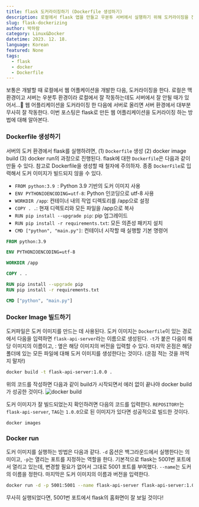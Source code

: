 ```yaml
---
title: flask 도커라이징하기 (Dockerfile 생성하기)
description: 로컬에서 flask 앱을 만들고 우분투 서버에서 실행하기 위해 도커라이징을 진행했다. 간단하게 Dockerfile을 만들어 도커 이미지를 생성하고 도커를 run하는 방법에 대해 알아보자.
slug: flask-dockerizing
author: 박하람
category: Linux&Docker
datetime: 2023. 12. 18.
language: Korean
featured: None
tags:
  - flask
  - docker
  - Dockerfile
---
```


보통은 개발할 때 로컬에서 웹 어플케이션을 개발한 다음, 도커라이징을 한다. 로컬은 맥 환경이고 서버는 우분투 환경이라 로컬에서 잘 작동하는데도 서버에서 잘 안될 때가 있어서...🥲 웹 어플리케이션을 도커라이징 한 다음에 서버로 올리면 서버 환경에서 대부분 무사히 잘 작동한다. 이번 포스팅은 flask로 만든 웹 어플리케이션을 도커라이징 하는 방법에 대해 알아본다.

### Dockerfile 생성하기

서버의 도커 환경에서 flask를 실행하려면, (1) `Dockerfile` 생성 (2) docker image build (3) docker run의 과정으로 진행된다. flask에 대한 `Dockerfile`은 다음과 같이 만들 수 있다. 참고로 Dockerfile을 생성할 때 철자에 주의하자. 종종 `DockerFile`로 입력해서 도커 이미지가 빌드되지 않을 수 있다.

- `FROM python:3.9 `: Python 3.9 기반의 도커 이미지 사용
- `ENV PYTHONIOENCODING=utf-8`: Python 인코딩으로 utf-8 사용
- `WORKDIR /app`: 컨테이너 내의 작업 디렉토리를 /app으로 설정
- `COPY . .`: 현재 디렉토리와 모든 파일을 /app으로 복사
- `RUN pip install --upgrade pip`: pip 업그레이드
- `RUN pip install -r requirements.txt`: 모든 의존성 패키지 설치
- `CMD ["python", "main.py"]`: 컨테이너 시작할 때 실행할 기본 명령어

```Dockerfile
FROM python:3.9

ENV PYTHONIOENCODING=utf-8

WORKDIR /app

COPY . .

RUN pip install --upgrade pip
RUN pip install -r requirements.txt

CMD ["python", "main.py"]
```

### Docker Image 빌드하기

도커파일은 도커 이미지를 만드는 데 사용된다. 도커 이미지는 `Dockerfile`이 있는 경로에서 다음을 입력하면 `flask-api-server`라는 이름으로 생성된다. `-t`가 붙은 다음이 해당 이미지의 이름이고, : 옆은 해당 이미지의 버전을 입력할 수 있다. 마지막 온점은 해당 폴더에 있는 모든 파일에 대해 도커 이미지를 생성한다는 것이다. (온점 적는 것을 까먹지 말자!)

```bash
docker build -t flask-api-server:1.0.0 .
```

위의 코드를 작성하면 다음과 같이 build가 시작되면서 에러 없이 끝나야 docker build가 성공한 것이다.
![docker build](/flask-dockerizing/docker-build-ubuntu.png)

도커 이미지가 잘 빌드되었는지 확인하려면 다음의 코드를 입력한다. `REPOSITORY`는 `flask-api-server`, `TAG`는 `1.0.0`으로 된 이미지가 있다면 성공적으로 빌드한 것이다.

```bash
docker images
```

### Docker run

도커 이미지를 실행하는 방법은 다음과 같다. `-d` 옵션은 백그라운드에서 실행한다는 의미이고, `-p`는 열리는 포트를 지정하는 역할을 한다. 기본적으로 flask는 5001번 포트에서 열리고 있는데, 변경할 필요가 없어서 그대로 5001 포트를 부여했다. `--name`는 도커의 이름을 정한다. 마지막은 도커 이미지의 이름과 버전을 입력한다.

```bash
docker run -d -p 5001:5001 --name flask-api-server flask-api-server:1.0.0
```

무사히 실행되었다면, 5001번 포트에서 flask의 홈화면이 잘 보일 것이다!

